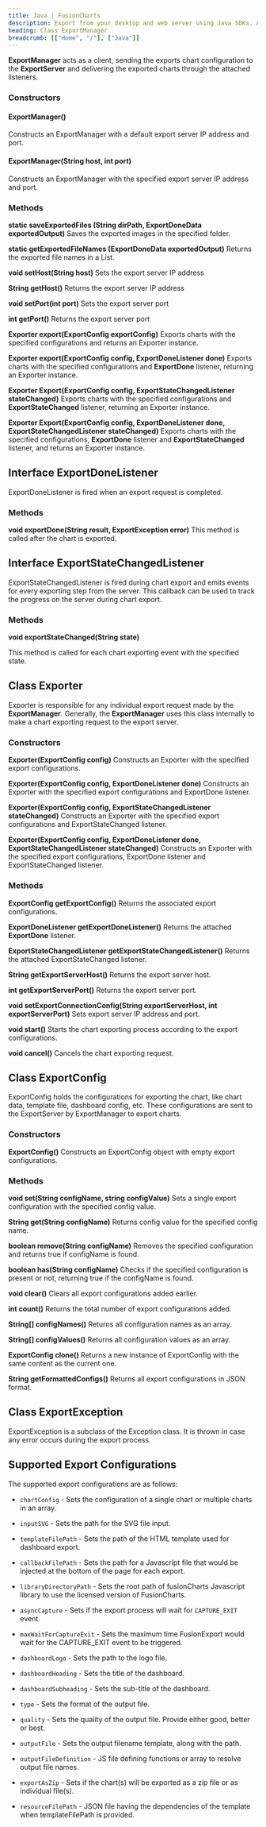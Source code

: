 ```yaml
---
title: Java | FusionCharts
description: Export from your desktop and web server using Java SDKs. A complete list of API reference.
heading: Class ExportManager
breadcrumb: [["Home", "/"], ["Java"]]
---
```


**ExportManager** acts as a client, sending the exports chart configuration to the __ExportServer__ and delivering the exported charts through the attached listeners.

### Constructors

#### ExportManager()

Constructs an ExportManager with a default export server IP address and port.

#### ExportManager(String host, int port)

Constructs an ExportManager with the specified export server IP address and port.

### Methods

**static saveExportedFiles (String dirPath, ExportDoneData exportedOutput)**
Saves the exported images in the specified folder.

**static getExportedFileNames (ExportDoneData exportedOutput)**
Returns the exported file names in a List.


**void setHost(String host)** 
Sets the export server IP address

**String getHost()** 
Returns the export server IP address

**void setPort(int port)** 
Sets the export server port

**int getPort()**
Returns the export server port

**Exporter export(ExportConfig exportConfig)**
Exports charts with the specified configurations and returns an Exporter instance.

**Exporter export(ExportConfig config, ExportDoneListener done)**
Exports charts with the specified configurations and __ExportDone__ listener, returning an Exporter instance.

**Exporter Export(ExportConfig config, ExportStateChangedListener stateChanged)**
Exports charts with the specified configurations and __ExportStateChanged__ listener, returning an Exporter instance.

**Exporter Export(ExportConfig config, ExportDoneListener done, ExportStateChangedListener stateChanged)**
Exports charts with the specified configurations, __ExportDone__ listener and __ExportStateChanged__ listener, and returns an Exporter instance.

## Interface ExportDoneListener

ExportDoneListener is fired when an export request is completed.

### Methods

**void exportDone(String result, ExportException error)**
This method is called after the chart is exported.

## Interface ExportStateChangedListener

ExportStateChangedListener is fired during chart export and emits events for every exporting step from the server. This callback  can be used to track the progress on the server during chart export.

### Methods

**void exportStateChanged(String state)**

This method is called for each chart exporting event with the specified state.

## Class Exporter

Exporter is responsible for any individual export request made by the **ExportManager**. Generally, the **ExportManager** uses this class internally to make a chart exporting request to the export server.

### Constructors

**Exporter(ExportConfig config)**
Constructs an Exporter with the specified export configurations.

**Exporter(ExportConfig config, ExportDoneListener done)**
Constructs an Exporter with the specified export configurations and ExportDone listener.

**Exporter(ExportConfig config, ExportStateChangedListener stateChanged)**
Constructs an Exporter with the specified export configurations and ExportStateChanged listener.

**Exporter(ExportConfig config, ExportDoneListener done, ExportStateChangedListener stateChanged)**
Constructs an Exporter with the specified export configurations, ExportDone listener and ExportStateChanged listener.

### Methods

**ExportConfig getExportConfig()**
Returns the associated export configurations.

**ExportDoneListener getExportDoneListener()**
Returns the attached **ExportDone** listener.

**ExportStateChangedListener getExportStateChangedListener()**
Returns the attached ExportStateChanged listener.

**String getExportServerHost()**
Returns the export server host.

**int getExportServerPort()**
Returns the export server port.

**void setExportConnectionConfig(String exportServerHost, int exportServerPort)**
Sets export server IP address and port.

**void start()**
Starts the chart exporting process according to the export configurations.

**void cancel()**
Cancels the chart exporting request.

## Class ExportConfig

ExportConfig holds the configurations for exporting the chart, like chart data, template file, dashboard config, etc. These configurations are sent to the ExportServer by ExportManager to export charts.

### Constructors

**ExportConfig()**
Constructs an ExportConfig object with empty export configurations.

### Methods

**void set(String configName, string configValue)**
Sets a single export configuration with the specified config value.

**String get(String configName)**
Returns config value for the specified config name.

**boolean remove(String configName)**
Removes the specified configuration and returns true if configName is found.

**boolean has(String configName)**
Checks if the specified configuration is present or not, returning true if the configName is found.

**void clear()**
Clears all export configurations added earlier.

**int count()**
Returns the total number of export configurations added.

**String[] configNames()**
Returns all configuration names as an array.

**String[] configValues()**
Returns all configuration values as an array.

**ExportConfig clone()**
Returns a new instance of ExportConfig with the same content as the current one.

**String getFormattedConfigs()**
Returns all export configurations in JSON format.

## Class ExportException

ExportException is a subclass of the Exception class. It is thrown in case any error occurs during the export process.

## Supported Export Configurations

The supported export configurations are as follows:

* `chartConfig` - Sets the configuration of a single chart or multiple charts in an array.

* `inputSVG` - Sets the path for the SVG file input.

* `templateFilePath` - Sets the path of the HTML template used for dashboard export.

* `callbackFilePath` - Sets the path for a Javascript file that would be injected at the bottom of the page for each export.

* `libraryDirectoryPath` - Sets the root path of fusionCharts Javascript library to use the licensed version of FusionCharts.

* `asyncCapture` - Sets if the export process will wait for `CAPTURE_EXIT` event.

* `maxWaitForCaptureExit` - Sets the maximum time FusionExport would wait for the CAPTURE_EXIT event to be triggered.

* `dashboardLogo` - Sets the path to the logo file.

* `dashboardHeading` - Sets the title of the dashboard.

* `dashboardSubheading` - Sets the sub-title of the dashboard.

* `type` - Sets the format of the output file.

* `quality` - Sets the quality of the output file. Provide either good, better or best.

* `outputFile` - Sets the output filename template, along with the path.

* `outputFileDefinition` - JS file defining functions or array to resolve output file names.

* `exportAsZip` - Sets if the chart(s) will be exported as a zip file or as individual file(s).

* `resourceFilePath` - JSON file having the dependencies of the template when templateFilePath is provided.